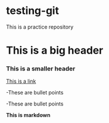 # testing-git


This is a practice repository


# This is a big header


### This is a smaller header


[This is a link](https://codingnomads.co)


-These are bullet points

-These are bullet points


**This is markdown**

